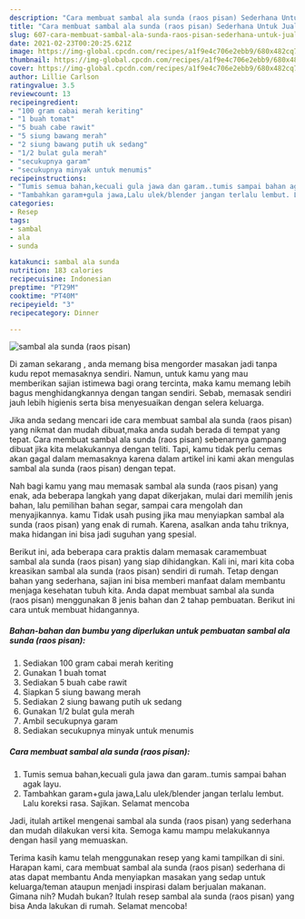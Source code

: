 ```yaml
---
description: "Cara membuat sambal ala sunda (raos pisan) Sederhana Untuk Jualan"
title: "Cara membuat sambal ala sunda (raos pisan) Sederhana Untuk Jualan"
slug: 607-cara-membuat-sambal-ala-sunda-raos-pisan-sederhana-untuk-jualan
date: 2021-02-23T00:20:25.621Z
image: https://img-global.cpcdn.com/recipes/a1f9e4c706e2ebb9/680x482cq70/sambal-ala-sunda-raos-pisan-foto-resep-utama.jpg
thumbnail: https://img-global.cpcdn.com/recipes/a1f9e4c706e2ebb9/680x482cq70/sambal-ala-sunda-raos-pisan-foto-resep-utama.jpg
cover: https://img-global.cpcdn.com/recipes/a1f9e4c706e2ebb9/680x482cq70/sambal-ala-sunda-raos-pisan-foto-resep-utama.jpg
author: Lillie Carlson
ratingvalue: 3.5
reviewcount: 13
recipeingredient:
- "100 gram cabai merah keriting"
- "1 buah tomat"
- "5 buah cabe rawit"
- "5 siung bawang merah"
- "2 siung bawang putih uk sedang"
- "1/2 bulat gula merah"
- "secukupnya garam"
- "secukupnya minyak untuk menumis"
recipeinstructions:
- "Tumis semua bahan,kecuali gula jawa dan garam..tumis sampai bahan agak layu."
- "Tambahkan garam+gula jawa,Lalu ulek/blender jangan terlalu lembut. Lalu koreksi rasa. Sajikan. Selamat mencoba"
categories:
- Resep
tags:
- sambal
- ala
- sunda

katakunci: sambal ala sunda 
nutrition: 183 calories
recipecuisine: Indonesian
preptime: "PT29M"
cooktime: "PT40M"
recipeyield: "3"
recipecategory: Dinner

---
```



![sambal ala sunda (raos pisan)](https://img-global.cpcdn.com/recipes/a1f9e4c706e2ebb9/680x482cq70/sambal-ala-sunda-raos-pisan-foto-resep-utama.jpg)

Di zaman  sekarang , anda memang bisa mengorder masakan jadi tanpa kudu repot memasaknya sendiri. Namun, untuk kamu yang mau memberikan sajian istimewa bagi orang tercinta, maka kamu memang lebih bagus menghidangkannya dengan tangan sendiri. Sebab, memasak sendiri jauh lebih higienis serta bisa menyesuaikan dengan selera keluarga.

Jika anda sedang mencari ide cara membuat sambal ala sunda (raos pisan) yang nikmat dan mudah dibuat,maka anda sudah berada di tempat yang tepat. Cara membuat sambal ala sunda (raos pisan)  sebenarnya gampang dibuat jika kita melakukannya dengan teliti. Tapi, kamu tidak perlu cemas akan gagal dalam memasaknya 
karena dalam artikel ini kami akan mengulas sambal ala sunda (raos pisan) dengan tepat.  



Nah bagi kamu yang mau memasak sambal ala sunda (raos pisan) yang enak, ada beberapa langkah yang dapat dikerjakan, mulai dari memilih jenis bahan, lalu pemilihan bahan segar, sampai cara mengolah dan menyajikannya. kamu Tidak usah pusing jika mau menyiapkan sambal ala sunda (raos pisan) yang enak di rumah. Karena, asalkan anda  tahu triknya, maka hidangan ini bisa jadi suguhan yang spesial.

Berikut ini, ada beberapa cara praktis  dalam memasak caramembuat sambal ala sunda (raos pisan) yang siap dihidangkan. Kali ini, mari kita coba kreasikan sambal ala sunda (raos pisan) sendiri di rumah. Tetap dengan bahan yang sederhana, sajian ini bisa memberi manfaat dalam membantu menjaga kesehatan tubuh kita. Anda dapat membuat sambal ala sunda (raos pisan) menggunakan 8 jenis bahan dan 2 tahap pembuatan. Berikut ini cara untuk membuat hidangannya.

<!--inarticleads1-->

##### Bahan-bahan dan bumbu yang diperlukan untuk pembuatan sambal ala sunda (raos pisan):

1. Sediakan 100 gram cabai merah keriting
1. Gunakan 1 buah tomat
1. Sediakan 5 buah cabe rawit
1. Siapkan 5 siung bawang merah
1. Sediakan 2 siung bawang putih uk sedang
1. Gunakan 1/2 bulat gula merah
1. Ambil secukupnya garam
1. Sediakan secukupnya minyak untuk menumis




<!--inarticleads2-->

##### Cara membuat sambal ala sunda (raos pisan):

1. Tumis semua bahan,kecuali gula jawa dan garam..tumis sampai bahan agak layu.
1. Tambahkan garam+gula jawa,Lalu ulek/blender jangan terlalu lembut. Lalu koreksi rasa. Sajikan. Selamat mencoba




Jadi, itulah artikel mengenai  sambal ala sunda (raos pisan)  yang sederhana dan mudah dilakukan versi kita. Semoga kamu mampu melakukannya dengan hasil yang memuaskan. 

Terima kasih kamu telah menggunakan resep yang kami tampilkan di sini. Harapan kami, cara membuat  sambal ala sunda (raos pisan) sederhana di atas dapat membantu Anda menyiapkan masakan yang sedap untuk keluarga/teman ataupun menjadi inspirasi dalam berjualan makanan. Gimana nih? Mudah bukan? Itulah resep sambal ala sunda (raos pisan) yang bisa Anda lakukan di rumah. Selamat mencoba!

